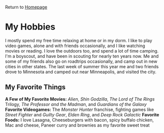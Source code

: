 Return to [Homepage](https://github.com/BDBluhm/INFOTC-1000-Midterm.git)
# My Hobbies
I mostly spend my free time relaxing at home or in my dorm. I like to play video games, alone and with friends occasionally, and I like watching movies or reading. I love the outdoors too, and spend a lot of time camping. I'm a boyscout, and have been in scouting for nearly ten years now. Me and some of my friends also go on roadtrips occasionally, and camp out in new cities in other states. The last week of summer this year me and two friends drove to Minnesota and camped out near Minneapolis, and visited the city. 

## My Favorite Things
**A Few of My Favorite Movies:** *Alien*, *Shin Godzilla*, *The Lord of The Rings* Trilogy, *The Professor and the Madman*, and *Guardians of the Galaxy*
**Favorite Videogames:** The *Monster Hunter* franchise, fighting games like *Street Fighter* and *Guilty Gear*, *Elden Ring*, and *Deep Rock Galactic*
**Favorite Foods:** I love Lasagna, Cheeseburgers with bacon, spicy buffalo chicken, Mac and cheese, Paneer curry and brownies as my favorite sweet treat
